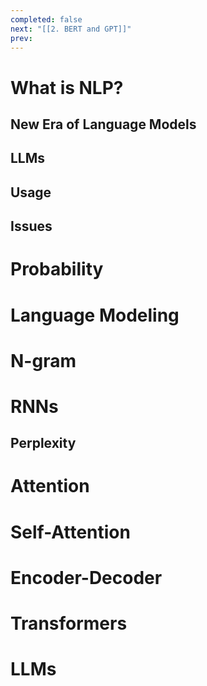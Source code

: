 ```yaml
---
completed: false
next: "[[2. BERT and GPT]]"
prev:
---
```

# What is NLP?

## New Era of Language Models

## LLMs

## Usage

## Issues

# Probability

# Language Modeling

# N-gram

# RNNs

## Perplexity

# Attention

# Self-Attention

# Encoder-Decoder

# Transformers

# LLMs
